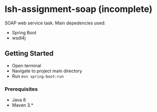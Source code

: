 # lsh-assignment-soap (incomplete)
SOAP web service task.
Main depedencies used:
* Spring Boot
* wsdl4j

## Getting Started

* Open terminal
* Navigate to project main directory
* Run `mvn spring-boot:run`

### Prerequisites

* Java 8
* Maven 3.*

